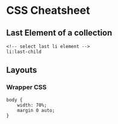 # CSS Cheatsheet

## Last Element of a collection
    <!-- select last li element -->
    li:last-child

## Layouts

### Wrapper CSS
    body {
        width: 70%;
        margin 0 auto;
    }
